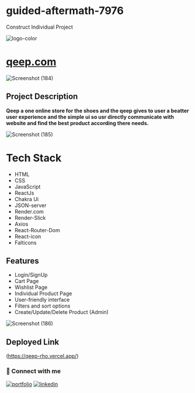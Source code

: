 # guided-aftermath-7976

Construct Individual Project

![logo-color](https://github.com/Hardik8140/guided-aftermath-7976/assets/123854368/c9c3199d-69df-4935-b206-1fecf3980262)

# [qeep.com](https://qeep-rho.vercel.app/)

![Screenshot (184)](https://github.com/Hardik8140/guided-aftermath-7976/assets/123854368/d7b71053-482a-476b-91cf-ed611f441208)

## Project Description
**Qeep a one online store for the shoes and the qeep gives to user a beatter user experience and the simple ui so usr directly communicate with website and find the best product according there needs.**

![Screenshot (185)](https://github.com/Hardik8140/guided-aftermath-7976/assets/123854368/85edef5d-4a08-4a75-8e00-ac65da98813d)

# Tech Stack
* HTML
* CSS
* JavaScript
* ReactJs
* Chakra Ui
* JSON-server
* Render.com
* Render-Slick
* Axios
* React-Router-Dom
* React-icon
* Falticons

## Features
* Login/SignUp
* Cart Page
* Wishlist Page
* Individual Product Page
* User-friendly interface
* Filters and sort options
* Create/Update/Delete Product (Admin)

![Screenshot (186)](https://github.com/Hardik8140/guided-aftermath-7976/assets/123854368/093cfb19-5055-45b4-bc94-df7e19c587c8)

## Deployed Link
(https://qeep-rho.vercel.app/)

### 🤝 Connect with me
[![portfolio](https://img.shields.io/badge/my_portfolio-000?style=for-the-badge&logo=ko-fi&logoColor=white)](https://katherineoelsner.com/)
[![linkedin](https://img.shields.io/badge/linkedin-0A66C2?style=for-the-badge&logo=linkedin&logoColor=white)](https://www.linkedin.com/in/hardik-gajera-7563b7254/)
